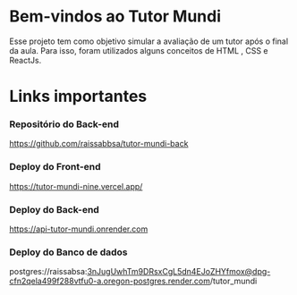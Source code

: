 #  Bem-vindos ao Tutor Mundi

Esse projeto tem como objetivo simular a avaliação de um tutor após o final da aula. Para isso, foram utilizados alguns conceitos de HTML , CSS e ReactJs.

# Links importantes

### Repositório do Back-end
https://github.com/raissabbsa/tutor-mundi-back

### Deploy do Front-end
https://tutor-mundi-nine.vercel.app/

### Deploy do Back-end
https://api-tutor-mundi.onrender.com

### Deploy do Banco de dados
postgres://raissabsa:3nJugUwhTm9DRsxCgL5dn4EJoZHYfmox@dpg-cfn2qela499f288vtfu0-a.oregon-postgres.render.com/tutor_mundi


